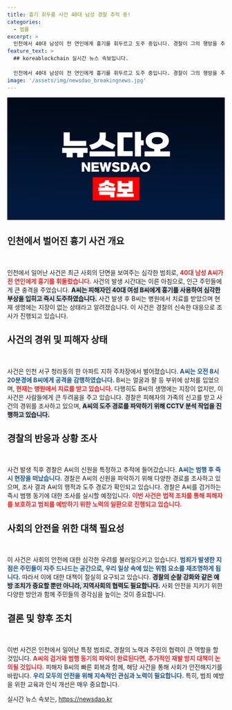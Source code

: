 ```yaml
---
title: 흉기 휘두름 사건 40대 남성 경찰 추적 중!
categories:
  - 법률
excerpt: >
  인천에서 40대 남성이 전 연인에게 흉기를 휘두르고 도주 중입니다. 경찰이 그의 행방을 추적 중이며, 피해 여성은 다행히 생명에는 지장이 없는 상태입니다. 사건의 전말이 궁금하다면 클릭하세요!
feature_text: >
  ## koreablockchain 실시간 뉴스 속보입니다.

  인천에서 40대 남성이 전 연인에게 흉기를 휘두르고 도주 중입니다. 경찰이 그의 행방을 추적 중이며, 피해 여성은 다행히 생명에는 지장이 없는 상태입니다. 사건의 전말이 궁금하다면 클릭하세요!
image: '/assets/img/newsdao_breakingnews.jpg'
---
```


<p><img src="/assets/img/newsdao_breakingnews.jpg" alt="koreablockchain 속보" /></p>

<h2 data-ke-size="size26">인천에서 벌어진 흉기 사건 개요</h2>

<p data-ke-size="size16">&nbsp;</p>

<p>인천에서 일어난 사건은 최근 사회의 단면을 보여주는 심각한 범죄로, <b><span style="color: #ee2323;">40대 남성 A씨가 전 연인에게 흉기를 휘둘렀습니다.</span></b> 사건의 발생 시간대는 이른 아침으로, 인근 주민들에게 큰 충격을 주었습니다. <b><span style="background-color: #21538527;">A씨는 피해자인 40대 여성 B씨에게 흉기를 사용하여 심각한 부상을 입히고 즉시 도주하였습니다.</span></b> 사건 발생 후 B씨는 병원에서 치료를 받았으며 현재 생명에는 지장이 없는 상태라고 알려졌습니다. 이 사건은 경찰의 신속한 대응으로 조사가 진행되고 있습니다.</p>

<h2 data-ke-size="size26">사건의 경위 및 피해자 상태</h2>

<p data-ke-size="size16">&nbsp;</p>

<p>사건은 인천 서구 청라동의 한 아파트 지하 주차장에서 벌어졌습니다. <b><span style="color: #1a5490;">A씨는 오전 8시 20분경에 B씨에게 공격을 감행하였습니다.</span></b> B씨는 얼굴과 팔 등 부위에 상처를 입었으며,<b><span style="color: #ee2323;"> 현재는 병원에서 치료를 받고 있습니다.</span></b> 다행히도 B씨의 생명에는 지장이 없지만, 이 사건은 사람들에게 큰 두려움을 주고 있습니다. 경찰은 피해자의 가족의 신고를 받고 사건의 경위를 조사하고 있으며, <b><span style="background-color: #21538527;">A씨의 도주 경로를 파악하기 위해 CCTV 분석 작업을 진행하고 있습니다.</span></b></p>

<h2 data-ke-size="size26">경찰의 반응과 상황 조사</h2>

<p data-ke-size="size16">&nbsp;</p>

<p>사건 발생 직후 경찰은 A씨의 신원을 특정하고 추적에 들어갔습니다. <b><span style="color: #1a5490;">A씨는 범행 후 즉시 현장을 떠났습니다.</span></b> 경찰은 A씨의 신원을 파악하기 위해 다양한 경로를 조사하고 있으며, 조사 결과 A씨의 행적과 도주 경로가 확인되고 있습니다. 경찰은 A씨를 검거하는 즉시 범행 동기에 대한 조사를 실시할 예정입니다. <b><span style="color: #ee2323;">이번 사건은 법적 조치를 통해 피해자를 보호하고 범죄를 예방하기 위한 노력의 일환으로 진행되고 있습니다.</span></b></p>

<h2 data-ke-size="size26">사회의 안전을 위한 대책 필요성</h2>

<p data-ke-size="size16">&nbsp;</p>

<p>이 사건은 사회의 안전에 대한 심각한 우려를 불러일으키고 있습니다. <b><span style="color: #1a5490;">범죄가 발생한 지점은 주민들이 자주 드나드는 공간으로, 우리 일상 속에 있는 위험 요소를 재조명하게 됩니다.</span></b> 따라서 이에 대한 대책이 절실히 요구되고 있습니다. <b><span style="background-color: #21538527;">경찰의 순찰 강화와 같은 예방 조치가 중요할 뿐만 아니라, 지역사회의 협력도 필요합니다.</span></b> 사회 안전을 지키기 위한 다양한 방안과 함께 주민들의 경각심을 높이는 것이 중요합니다.</p>

<h2 data-ke-size="size26">결론 및 향후 조치</h2>

<p data-ke-size="size16">&nbsp;</p>

<p>이번 사건은 인천에서 일어난 특정 범죄로, 경찰의 노력과 주민의 협력이 큰 역할을 할 것입니다. <b><span style="color: #ee2323;">A씨의 검거와 범행 동기의 파악이 완료된다면, 추가적인 재발 방지 대책이 논의될 것입니다.</span></b> 피해자 B씨의 빠른 회복과 함께, 해당 사건을 통해 사회가 안전해지기를 바랍니다. <b><span style="color: #1a5490;">우리 모두의 안전을 위해 지속적인 관심과 노력이 필요합니다.</span></b> 특히, 범죄 예방을 위한 교육과 인식 개선은 매우 중요합니다.</p>
실시간 뉴스 속보는, <a href="https://newsdao.kr" rel="dofollow">https://newsdao.kr</a>


